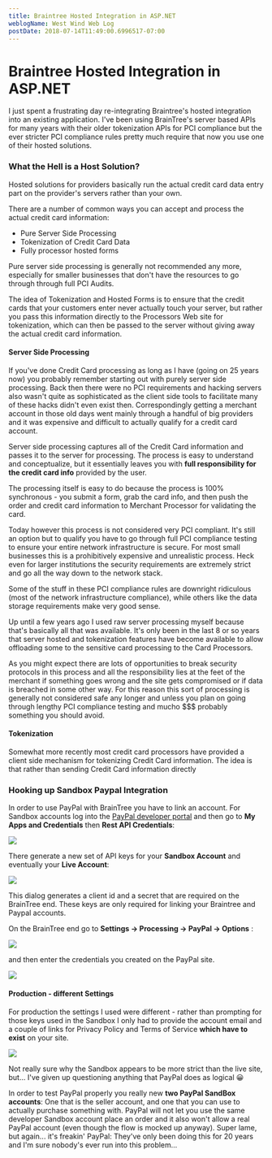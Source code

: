```yaml
---
title: Braintree Hosted Integration in ASP.NET
weblogName: West Wind Web Log
postDate: 2018-07-14T11:49:00.6996517-07:00
---
```

# Braintree Hosted Integration in ASP.NET

I just spent a frustrating day re-integrating Braintree's hosted integration into an existing application. I've been using BrainTree's server based APIs for many years with their older tokenization APIs for PCI compliance but the ever stricter PCI compliance rules pretty much require that now you use one of their hosted solutions.

### What the Hell is a Host Solution?
Hosted solutions for providers basically run the actual credit card data entry part on the provider's servers rather than your own. 

There are a number of common ways you can accept and process the actual credit card information:

* Pure Server Side Processing
* Tokenization of Credit Card Data
* Fully processor hosted forms

Pure server side processing is generally not recommended any more, especially for smaller businesses that don't have the resources to go through through full PCI Audits. 

The idea of Tokenization and Hosted Forms is to ensure that the credit cards that your customers enter never actually touch your server, but rather you pass this information directly to the Processors Web site for tokenization, which can then be passed to the server without giving away the actual credit card information.

#### Server Side Processing
If you've done Credit Card processing as long as I have (going on 25 years now) you probably remember starting out with purely server side processing. Back then there were no PCI requirements and hacking servers also wasn't quite as sophisticated as the client side tools to facilitate many of these hacks didn't even exist then. Correspondingly getting a merchant account in those old days went mainly through a handful of big providers and it was expensive and difficult to actually qualify for a credit card account.

Server side processing captures all of the Credit Card information and passes it to the server for processing. The process is easy to understand and conceptualize, but it essentially leaves you with **full responsibility for the credit card info** provided by the user. 

The processing itself is easy to do because the process is 100% synchronous - you submit a form, grab the card info, and then push the order and credit card information to Merchant Processor for validating the card. 

Today however this process is not considered very PCI compliant. It's still an option but to qualify you have to go through full PCI compliance testing to ensure your entire network infrastructure is secure. For most small businesses this is a prohibitively expensive and unrealistic process. Heck even for larger institutions the security requirements are extremely strict and go all the way down to the network stack. 

Some of the stuff in these PCI compliance rules are downright ridiculous (most of the network infrastructure compliance), while others like the data storage requirements make very good sense. 

Up until a few years ago I used raw server processing myself because that's basically all that was available. It's only been in the last 8 or so years that server hosted and tokenization features have become available to allow offloading some to the sensitive card processing to the Card Processors.

As you might expect there are lots of opportunities to break security protocols in this process and all the responsibility lies at the feet of the merchant if something goes wrong and the site gets compromised or if data is breached in some other way. For this reason this sort of processing is generally not considered safe any longer and unless you plan on going through lengthy PCI compliance testing and mucho $$$ probably something you should avoid.

#### Tokenization
Somewhat more recently most credit card processors have provided a client side mechanism for tokenizing Credit Card information. The idea is that rather than sending Credit Card information directly 




### Hooking up Sandbox Paypal Integration
In order to use PayPal with BrainTree you have to link an account. For Sandbox accounts log into the [PayPal developer portal](https://developer.paypal.com) and then go to **My Apps and Credentials** then **Rest API Credentials**:

![](PayPalRestApiCredentials.png)

There generate a new set of API keys for your **Sandbox Account** and eventually your **Live Account**:

![](CreateSandBoxPayPalRESTLink.png)

This dialog generates a client id and a secret that are required on the BrainTree end. These keys are only required for linking your Braintree and Paypal accounts.

On the BrainTree end go to **Settings -> Processing -> PayPal -> Options** :

![](BrainTreePayPalLink.png)

and then enter the credentials you created on the PayPal site.

![](BrainTreePayPalLink2.png)

#### Production - different Settings
For production the settings I used were different - rather than prompting for those keys used in the Sandbox I only had to provide the account email and a couple of links for Privacy Policy and Terms of Service **which have to exist** on your site.

![](AcceptPayPalProduction.png)

Not really sure why the Sandbox appears to be more strict than the live site, but... I've given up questioning anything that PayPal does as logical :grinning:

In order to test PayPal properly you really new **two PayPal SandBox accounts**: One that is the seller account, and one that you can use to actually purchase something with. PayPal will not let you use the same developer Sandbox account place an order and it also won't allow a real PayPal account (even though the flow is mocked up anyway). Super lame, but again... it's freakin' PayPal: They've only been doing this for 20 years and I'm sure nobody's ever run into this problem...


